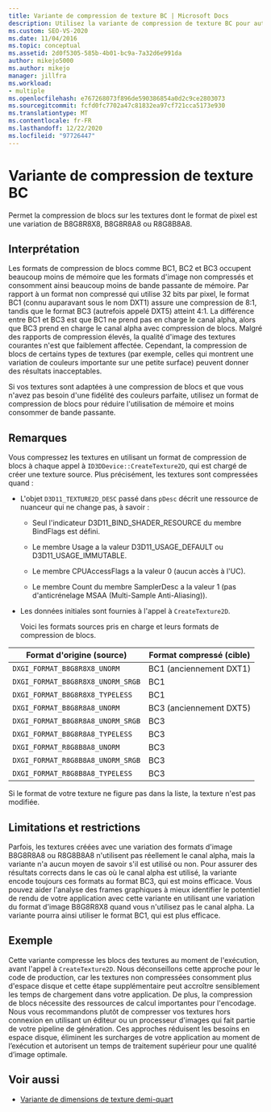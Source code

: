 ```yaml
---
title: Variante de compression de texture BC | Microsoft Docs
description: Utilisez la variante de compression de texture BC pour autoriser la compression de bloc (BC) sur les textures ayant un format de pixel qui est une variation de B8G8R8X8, B8G8R8A8 ou R8G8B8A8.
ms.custom: SEO-VS-2020
ms.date: 11/04/2016
ms.topic: conceptual
ms.assetid: 2d0f5305-585b-4b01-bc9a-7a32d6e991da
author: mikejo5000
ms.author: mikejo
manager: jillfra
ms.workload:
- multiple
ms.openlocfilehash: e767268073f896de590386854a0d2c9ce2803073
ms.sourcegitcommit: fcfd0fc7702a47c81832ea97cf721cca5173e930
ms.translationtype: MT
ms.contentlocale: fr-FR
ms.lasthandoff: 12/22/2020
ms.locfileid: "97726447"
---
```

# <a name="bc-texture-compression-variant"></a>Variante de compression de texture BC
Permet la compression de blocs sur les textures dont le format de pixel est une variation de B8G8R8X8, B8G8R8A8 ou R8G8B8A8.

## <a name="interpretation"></a>Interprétation
 Les formats de compression de blocs comme BC1, BC2 et BC3 occupent beaucoup moins de mémoire que les formats d'image non compressés et consomment ainsi beaucoup moins de bande passante de mémoire. Par rapport à un format non compressé qui utilise 32 bits par pixel, le format BC1 (connu auparavant sous le nom DXT1) assure une compression de 8:1, tandis que le format BC3 (autrefois appelé DXT5) atteint 4:1. La différence entre BC1 et BC3 est que BC1 ne prend pas en charge le canal alpha, alors que BC3 prend en charge le canal alpha avec compression de blocs. Malgré des rapports de compression élevés, la qualité d'image des textures courantes n'est que faiblement affectée. Cependant, la compression de blocs de certains types de textures (par exemple, celles qui montrent une variation de couleurs importante sur une petite surface) peuvent donner des résultats inacceptables.

 Si vos textures sont adaptées à une compression de blocs et que vous n'avez pas besoin d'une fidélité des couleurs parfaite, utilisez un format de compression de blocs pour réduire l'utilisation de mémoire et moins consommer de bande passante.

## <a name="remarks"></a>Remarques
 Vous compressez les textures en utilisant un format de compression de blocs à chaque appel à `ID3DDevice::CreateTexture2D`, qui est chargé de créer une texture source. Plus précisément, les textures sont compressées quand :

- L'objet `D3D11_TEXTURE2D_DESC` passé dans `pDesc` décrit une ressource de nuanceur qui ne change pas, à savoir :

  - Seul l'indicateur D3D11_BIND_SHADER_RESOURCE du membre BindFlags est défini.

  - Le membre Usage a la valeur D3D11_USAGE_DEFAULT ou D3D11_USAGE_IMMUTABLE.

  - Le membre CPUAccessFlags a la valeur 0 (aucun accès à l'UC).

  - Le membre Count du membre SamplerDesc a la valeur 1 (pas d'anticrénelage MSAA (Multi-Sample Anti-Aliasing)).

- Les données initiales sont fournies à l'appel à `CreateTexture2D`.

  Voici les formats sources pris en charge et leurs formats de compression de blocs.

|Format d'origine (source)|Format compressé (cible)|
|------------------------------|------------------------------|
|`DXGI_FORMAT_B8G8R8X8_UNORM`|BC1 (anciennement DXT1)|
|`DXGI_FORMAT_B8G8R8X8_UNORM_SRGB`|BC1|
|`DXGI_FORMAT_B8G8R8X8_TYPELESS`|BC1|
|`DXGI_FORMAT_B8G8R8A8_UNORM`|BC3 (anciennement DXT5)|
|`DXGI_FORMAT_B8G8R8A8_UNORM_SRGB`|BC3|
|`DXGI_FORMAT_B8G8R8A8_TYPELESS`|BC3|
|`DXGI_FORMAT_R8G8B8A8_UNORM`|BC3|
|`DXGI_FORMAT_R8G8B8A8_UNORM_SRGB`|BC3|
|`DXGI_FORMAT_R8G8B8A8_TYPELESS`|BC3|

 Si le format de votre texture ne figure pas dans la liste, la texture n'est pas modifiée.

## <a name="restrictions-and-limitations"></a>Limitations et restrictions
 Parfois, les textures créées avec une variation des formats d'image B8G8R8A8 ou R8G8B8A8 n'utilisent pas réellement le canal alpha, mais la variante n'a aucun moyen de savoir s'il est utilisé ou non. Pour assurer des résultats corrects dans le cas où le canal alpha est utilisé, la variante encode toujours ces formats au format BC3, qui est moins efficace. Vous pouvez aider l'analyse des frames graphiques à mieux identifier le potentiel de rendu de votre application avec cette variante en utilisant une variation du format d'image B8G8R8X8 quand vous n'utilisez pas le canal alpha. La variante pourra ainsi utiliser le format BC1, qui est plus efficace.

## <a name="example"></a>Exemple
 Cette variante compresse les blocs des textures au moment de l'exécution, avant l'appel à `CreateTexture2D`. Nous déconseillons cette approche pour le code de production, car les textures non compressées consomment plus d'espace disque et cette étape supplémentaire peut accroître sensiblement les temps de chargement dans votre application. De plus, la compression de blocs nécessite des ressources de calcul importantes pour l'encodage. Nous vous recommandons plutôt de compresser vos textures hors connexion en utilisant un éditeur ou un processeur d'images qui fait partie de votre pipeline de génération. Ces approches réduisent les besoins en espace disque, éliminent les surcharges de votre application au moment de l’exécution et autorisent un temps de traitement supérieur pour une qualité d’image optimale.

## <a name="see-also"></a>Voir aussi
- [Variante de dimensions de texture demi-quart](half-quarter-texture-dimensions-variant.md)